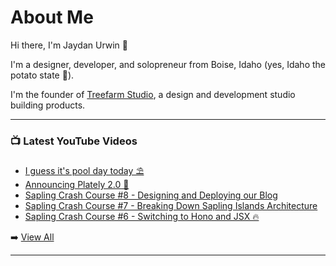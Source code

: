 # About Me

Hi there, I'm Jaydan Urwin 👋

I'm a designer, developer, and solopreneur from Boise, Idaho (yes, Idaho the potato state 🥔).

I'm the founder of [Treefarm Studio](https://treefarm.studio), a design and development studio building products.

--- 

### 📺 Latest YouTube Videos 
<!-- YOUTUBE:START -->
- [I guess it&#39;s pool day today ⛱️](https://www.youtube.com/shorts/CBcno90UBXY)
- [Announcing Plately 2.0 🎉](https://www.youtube.com/watch?v=8u8_5hN8gXg)
- [Sapling Crash Course #8 - Designing and Deploying our Blog](https://www.youtube.com/watch?v=5Em1G7by6rs)
- [Sapling Crash Course #7 - Breaking Down Sapling Islands Architecture](https://www.youtube.com/watch?v=5xbjHTZBV_c)
- [Sapling Crash Course #6 - Switching to Hono and JSX 🔥](https://www.youtube.com/watch?v=yFnrpXmP1l4)
<!-- YOUTUBE:END --> 

➡️ [View All](https://youtube.com/@JaydanUrwin) 

---

<!--
**jaydanurwin/jaydanurwin** is a ✨ _special_ ✨ repository because its `README.md` (this file) appears on your GitHub profile.

Here are some ideas to get you started:

- 🔭 I’m currently working on ...
- 🌱 I’m currently learning ...
- 👯 I’m looking to collaborate on ...
- 🤔 I’m looking for help with ...
- 💬 Ask me about ...
- 📫 How to reach me: ...
- 😄 Pronouns: ...
- ⚡ Fun fact: ...
-->
